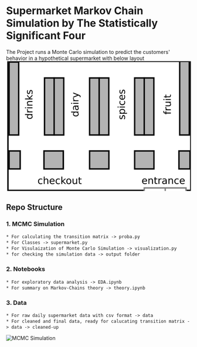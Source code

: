 # Supermarket Markov Chain Simulation by The Statistically Significant Four
The Project runs a Monte Carlo simulation to predict the customers' behavior in 
a hypothetical supermarket with below layout
![Supermarket layout](supermarkt.png)

## Repo Structure

### 1. MCMC Simulation
    * For calculating the transition matrix -> proba.py
    * For Classes -> supermarket.py
    * For Visulaization of Monte Carlo Simulation -> visualization.py
    * for checking the simulation data -> output folder

### 2. Notebooks
    * For exploratory data analysis -> EDA.ipynb
    * For summary on Markov-Chains theory -> theory.ipynb

### 3. Data
    * For raw daily supermarket data with csv format -> data
    * For cleaned and final data, ready for calucating transition matrix -> data -> cleaned-up

![MCMC Simulation](simulation.gif)


